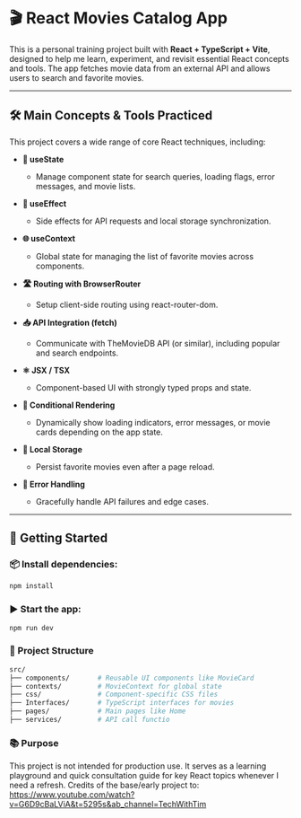 # 🎬 React Movies Catalog App

This is a personal training project built with **React + TypeScript + Vite**, designed to help me learn, experiment, and revisit essential React concepts and tools. The app fetches movie data from an external API and allows users to search and favorite movies.

---

## 🛠️ Main Concepts & Tools Practiced

This project covers a wide range of core React techniques, including:

- **🧠 useState**
  - Manage component state for search queries, loading flags, error messages, and movie lists.
  
- **📡 useEffect**
  - Side effects for API requests and local storage synchronization.

- **🌐 useContext**
  - Global state for managing the list of favorite movies across components.

- **🛣️ Routing with BrowserRouter**
  - Setup client-side routing using react-router-dom.

- **📥 API Integration (fetch)**
  - Communicate with TheMovieDB API (or similar), including popular and search endpoints.

- **⚛️ JSX / TSX**
  - Component-based UI with strongly typed props and state.

- **🔁 Conditional Rendering**
  - Dynamically show loading indicators, error messages, or movie cards depending on the app state.

- **💾 Local Storage**
  - Persist favorite movies even after a page reload.

- **🧯 Error Handling**
  - Gracefully handle API failures and edge cases.

---

## 🚀 Getting Started

### 📦 Install dependencies:

```bash
npm install
```

### ▶️ Start the app:
```bash
npm run dev
```

### 📂 Project Structure
```bash
src/
├── components/       # Reusable UI components like MovieCard
├── contexts/         # MovieContext for global state
├── css/              # Component-specific CSS files
├── Interfaces/       # TypeScript interfaces for movies
├── pages/            # Main pages like Home
├── services/         # API call functio
```
### 📚 Purpose
This project is not intended for production use. It serves as a learning playground and quick consultation guide for key React topics whenever I need a refresh.
Credits of the base/early project to: https://www.youtube.com/watch?v=G6D9cBaLViA&t=5295s&ab_channel=TechWithTim

